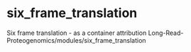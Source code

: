 # six_frame_translation
Six frame translation - as a container attribution Long-Read-Proteogenomics/modules/six_frame_translation
